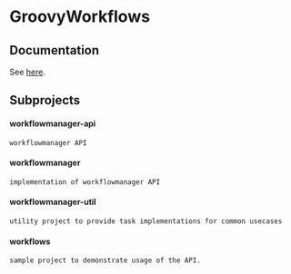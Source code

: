 # GroovyWorkflows

## Documentation

See [here](docs/index.md).

## Subprojects

#### workflowmanager-api

    workflowmanager API

#### workflowmanager

    implementation of workflowmanager API

#### workflowmanager-util

    utility project to provide task implementations for common usecases

#### workflows

    sample project to demonstrate usage of the API.
